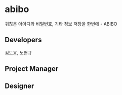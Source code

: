 # abibo

귀찮은 아아디와 비밀번호, 기타 정보 저장을 한번에 - ABIBO 

## Developers

김도윤, 노현규

## Project Manager

## Designer


